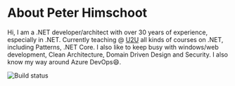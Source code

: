 # About Peter Himschoot

Hi, I am a .NET developer/architect with over 30 years of experience, especially in .NET. Currently teaching @ [U2U](https://www.u2u.be) all kinds of courses on .NET, including Patterns, .NET Core. I also like to keep busy with windows/web development, Clean Architecture, Domain Driven Design and Security. I also know my way around Azure DevOps😄.

![![Build status](https://dev.azure.com/u2utraining/PartsUnlimited.Pipelines/_apis/build/status/Demos/DesignerDemo)](https://dev.azure.com/u2utraining/PartsUnlimited.Pipelines/_apis/build/status/Demos/DesignerDemo)





<!--
### Hi there 👋

**PeterHimschoot/PeterHimschoot** is a ✨ _special_ ✨ repository because its `README.md` (this file) appears on your GitHub profile.

Here are some ideas to get you started:

- 🔭 I’m currently working on ...
- 🌱 I’m currently learning ...
- 👯 I’m looking to collaborate on ...
- 🤔 I’m looking for help with ...
- 💬 Ask me about ...
- 📫 How to reach me: ...
- 😄 Pronouns: ...
- ⚡ Fun fact: ...
-->
